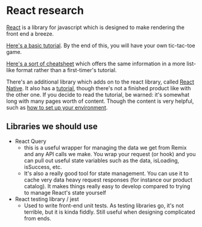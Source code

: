 # React research

[React](https://reactjs.org/) is a library for javascript which is designed to make rendering the front end a breeze.

[Here's a basic tutorial](https://reactjs.org/tutorial/tutorial.html). By the end of this, you will have your own tic-tac-toe game.

[Here's a sort of cheatsheet](https://www.freecodecamp.org/news/the-react-cheatsheet/) which offers the same information in a more list-like format rather than a first-timer's tutorial.

There's an additional library which adds on to the react library, called [React Native](https://reactnative.dev/). 
It also has a [tutorial](https://reactnative.dev/docs/getting-started), though there's not a finished product like with the other one. 
If you decide to read the tutorial, be warned: it's somewhat long with many pages worth of content. Though the content is very helpful, such as [how to set up your environment](https://reactnative.dev/docs/environment-setup).

## Libraries we should use

- React Query
    - this is a useful wrapper for managing the data we get from Remix and any API calls we make. You wrap your request (or hook) and you can pull out useful state variables such as the data, isLoading, isSuccess, etc.
    - It's also a really good tool for state management. You can use it to cache very data heavy request responses (for instance our product catalog). It makes things really easy to develop compared to trying to manage React's state yourself
- React testing library / jest
    - Used to write front-end unit tests. As testing libraries go, it's not terrible, but it is kinda fiddly. Still useful when designing complicated from ends.